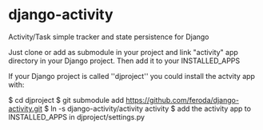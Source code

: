 # django-activity
Activity/Task simple tracker and state persistence for Django

Just clone or add as submodule in your project and link "activity" app directory
in your Django project.
Then add it to your INSTALLED_APPS

If your Django project is called ''djproject''
you could install the actvity app with:

  $ cd djproject
  $ git submodule add https://github.com/feroda/django-activity.git
  $ ln -s django-activity/activity activity
  $ add the activity app to INSTALLED_APPS in djproject/settings.py



